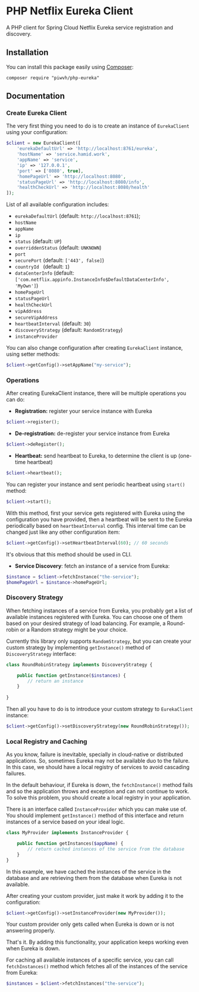 PHP Netflix Eureka Client
=========================
A PHP client for Spring Cloud Netflix Eureka service registration and discovery.


## Installation
You can install this package easily using [Composer](https://getcomposer.org/
):

`composer require "piwvh/php-eureka"`

## Documentation

### Create Eureka Client
The very first thing you need to do is to create an instance of `EurekaClient` using your configuration:
```php
$client = new EurekaClient([
    'eurekaDefaultUrl' => 'http://localhost:8761/eureka',
    'hostName' => 'service.hamid.work',
    'appName' => 'service',
    'ip' => '127.0.0.1',
    'port' => ['8080', true],
    'homePageUrl' => 'http://localhost:8080',
    'statusPageUrl' => 'http://localhost:8080/info',
    'healthCheckUrl' => 'http://localhost:8080/health'
]);
```

List of all available configuration includes:

- `eurekaDefaultUrl` (default: `http://localhost:8761`);
- `hostName`
- `appName`
- `ip`
- `status` (default: `UP`)
- `overriddenStatus` (default: `UNKNOWN`)
- `port`
- `securePort` (default: `['443', false]`)
- `countryId ` (default: `1`)
- `dataCenterInfo` (default: `['com.netflix.appinfo.InstanceInfo$DefaultDataCenterInfo', 'MyOwn']`)
- `homePageUrl`
- `statusPageUrl`
- `healthCheckUrl`
- `vipAddress`
- `secureVipAddress`
- `heartbeatInterval` (default: `30`)
- `discoveryStrategy` (default: `RandomStrategy`)
- `instanceProvider`


You can also change configuration after creating `EurekaClient` instance, using setter methods:
```php
$client->getConfig()->setAppName("my-service");
```

### Operations
After creating EurekaClient instance, there will be multiple operations you can do:
- **Registration:** register your service instance with Eureka
```php
$client->register();
```

- **De-registration:** de-register your service instance from Eureka
```php
$client->deRegister();
```

- **Heartbeat:** send heartbeat to Eureka, to determine the client is up (one-time heartbeat)
```php
$client->heartbeat();
```

You can register your instance and sent periodic heartbeat using `start()` method:
```php
$client->start();
```

With this method, first your service gets registered with Eureka using the
configuration you have provided, then a heartbeat will be sent to the Eureka periodically based
on `heartbeatInterval` config. This interval time can be changed just like any other
configuration item:
```php
$client->getConfig()->setHeartbeatInterval(60); // 60 seconds
``` 
It's obvious that this method should be used in CLI.
- **Service Discovery**: fetch an instance of a service from Eureka:
```php
$instance = $client->fetchInstance("the-service");
$homePageUrl = $instance->homePageUrl;
```

### Discovery Strategy
When fetching instances of a service from Eureka, you probably get a list of available
instances registered with Eureka. You can choose one of them based on your desired strategy
of load balancing. For example, a Round-robin or a Random strategy might be your choice.

Currently this library only supports `RandomStrategy`, but you can create your custom
strategy by implementing `getInstance()` method of `DiscoveryStrategy` interface:

```php
class RoundRobinStrategy implements DiscoveryStrategy {

    public function getInstance($instances) {
        // return an instance
    }
    
}
```

Then all you have to do is to introduce your custom strategy to `EurekaClient` instance:
```php
$client->getConfig()->setDiscoveryStrategy(new RoundRobinStrategy());
```

### Local Registry and Caching
As you know, failure is inevitable, specially in cloud-native
or distributed applications. So, sometimes Eureka may not be available duo to the failure.
In this case, we should have a local registry of services to avoid cascading failures.

In the default behaviour, if Eureka is down, the `fetchInstance()` method fails and so
the application throws and exception and can not continue to work. To solve this
problem, you should create a local registry in your application.

There is an interface called `InstanceProvider` which you can make use of.
You should implement `getInstance()` method of this interface and return instances
of a service based on your ideal logic.

```php
class MyProvider implements InstanceProvider {

    public function getInstances($appName) { 
        // return cached instances of the service from the database 
    }
}
```

In this example, we have cached the instances of the service in the database and
are retrieving them from the database when Eureka is not available.

After creating your custom provider, just make it work by adding it to the configuration:

```php
$client->getConfig()->setInstanceProvider(new MyProvider());
```

Your custom provider only gets called when Eureka is down or is not answering properly.

That's it. By adding this functionality, your application keeps working even
when Eureka is down.

For caching all available instances of a specific service, you can call `fetchInstances()` method
which fetches all of the instances of the service from Eureka:

```php
$instances = $client->fetchInstances("the-service");
```
